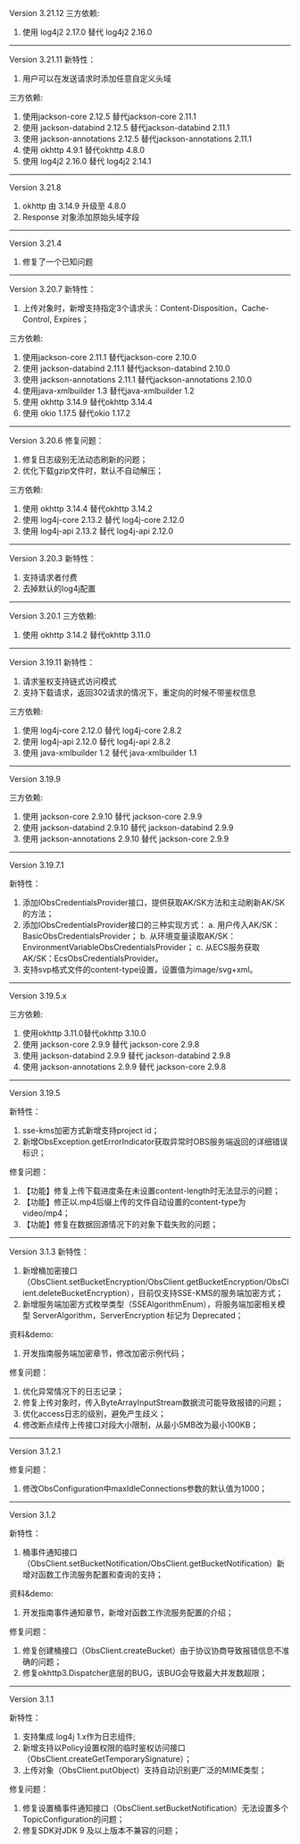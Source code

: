 Version 3.21.12
三方依赖:
1. 使用 log4j2 2.17.0 替代 log4j2 2.16.0
-----------------------------------------------------------------------------------

Version 3.21.11
新特性：
1. 用户可以在发送请求时添加任意自定义头域

三方依赖:   
1. 使用jackson-core 2.12.5 替代jackson-core 2.11.1
2. 使用 jackson-databind 2.12.5 替代jackson-databind 2.11.1
3. 使用 jackson-annotations 2.12.5 替代jackson-annotations 2.11.1
4. 使用 okhttp 4.9.1 替代okhttp 4.8.0
5. 使用 log4j2 2.16.0 替代 log4j2 2.14.1
-----------------------------------------------------------------------------------
Version 3.21.8

1. okhttp 由 3.14.9 升级至 4.8.0
2. Response 对象添加原始头域字段

-----------------------------------------------------------------------------------
Version 3.21.4

1. 修复了一个已知问题

-----------------------------------------------------------------------------------

Version 3.20.7
新特性：
1. 上传对象时，新增支持指定3个请求头：Content-Disposition，Cache-Control, Expires；

三方依赖:
1. 使用jackson-core 2.11.1 替代jackson-core 2.10.0
2. 使用 jackson-databind 2.11.1 替代jackson-databind 2.10.0
3. 使用 jackson-annotations 2.11.1 替代jackson-annotations 2.10.0
4. 使用java-xmlbuilder 1.3 替代java-xmlbuilder 1.2
5. 使用 okhttp 3.14.9 替代okhttp 3.14.4
5. 使用 okio 1.17.5 替代okio 1.17.2

-----------------------------------------------------------------------------------

Version 3.20.6
修复问题：
1. 修复日志级别无法动态刷新的问题；
2. 优化下载gzip文件时，默认不自动解压；

三方依赖:
1. 使用 okhttp 3.14.4 替代okhttp 3.14.2
2. 使用 log4j-core 2.13.2 替代 log4j-core 2.12.0
3. 使用 log4j-api 2.13.2 替代  log4j-api 2.12.0

-----------------------------------------------------------------------------------

Version 3.20.3
新特性：
1. 支持请求者付费
2. 去掉默认的log4j配置

-----------------------------------------------------------------------------------

Version 3.20.1
三方依赖:
1. 使用 okhttp 3.14.2 替代okhttp 3.11.0

-----------------------------------------------------------------------------------

Version 3.19.11
新特性：
1. 请求鉴权支持链式访问模式
2. 支持下载请求，返回302请求的情况下，重定向的时候不带鉴权信息

三方依赖:
1. 使用 log4j-core 2.12.0 替代 log4j-core 2.8.2
2. 使用 log4j-api 2.12.0 替代  log4j-api 2.8.2
3. 使用 java-xmlbuilder 1.2 替代 java-xmlbuilder 1.1

-----------------------------------------------------------------------------------

Version 3.19.9

三方依赖:
1. 使用 jackson-core 2.9.10 替代 jackson-core 2.9.9
2. 使用 jackson-databind 2.9.10 替代 jackson-databind 2.9.9
3. 使用 jackson-annotations 2.9.10 替代 jackson-core 2.9.9

-----------------------------------------------------------------------------------

Version 3.19.7.1

新特性：
1. 添加IObsCredentialsProvider接口，提供获取AK/SK方法和主动刷新AK/SK的方法；
2. 添加IObsCredentialsProvider接口的三种实现方式：
   a. 用户传入AK/SK：BasicObsCredentialsProvider；
   b. 从环境变量读取AK/SK：EnvironmentVariableObsCredentialsProvider；
   c. 从ECS服务获取AK/SK：EcsObsCredentialsProvider。
3. 支持svp格式文件的content-type设置，设置值为image/svg+xml。

-----------------------------------------------------------------------------------
Version 3.19.5.x

三方依赖:
1. 使用okhttp 3.11.0替代okhttp 3.10.0
2. 使用 jackson-core 2.9.9 替代 jackson-core 2.9.8
3. 使用 jackson-databind 2.9.9 替代 jackson-databind 2.9.8
4. 使用 jackson-annotations 2.9.9 替代 jackson-core 2.9.8

-----------------------------------------------------------------------------------

Version 3.19.5

新特性：
1. sse-kms加密方式新增支持project id；
2. 新增ObsException.getErrorIndicator获取异常时OBS服务端返回的详细错误标识；

修复问题：
1. 【功能】修复上传下载进度条在未设置content-length时无法显示的问题；
2. 【功能】修正以.mp4后缀上传的文件自动设置的content-type为video/mp4；
3. 【功能】修复在数据回源情况下的对象下载失败的问题；

-----------------------------------------------------------------------------------

Version 3.1.3
新特性：
1. 新增桶加密接口（ObsClient.setBucketEncryption/ObsClient.getBucketEncryption/ObsClient.deleteBucketEncryption），目前仅支持SSE-KMS的服务端加密方式；
2. 新增服务端加密方式枚举类型（SSEAlgorithmEnum），将服务端加密相关模型 ServerAlgorithm，ServerEncryption 标记为 Deprecated；

资料&demo:
1. 开发指南服务端加密章节，修改加密示例代码；

修复问题：
1. 优化异常情况下的日志记录；
2. 修复上传对象时，传入ByteArrayInputStream数据流可能导致报错的问题；
3. 优化access日志的级别，避免产生歧义；
4. 修改断点续传上传接口对段大小限制，从最小5MB改为最小100KB；

-----------------------------------------------------------------------------------

Version 3.1.2.1

修复问题：
1. 修改ObsConfiguration中maxIdleConnections参数的默认值为1000；

-----------------------------------------------------------------------------------

Version 3.1.2

新特性：
1. 桶事件通知接口（ObsClient.setBucketNotification/ObsClient.getBucketNotification）新增对函数工作流服务配置和查询的支持；

资料&demo:
1. 开发指南事件通知章节，新增对函数工作流服务配置的介绍；

修复问题：
1. 修复创建桶接口（ObsClient.createBucket）由于协议协商导致报错信息不准确的问题；
2. 修复okhttp3.Dispatcher底层的BUG，该BUG会导致最大并发数超限；

-----------------------------------------------------------------------------------

Version 3.1.1

新特性：
1. 支持集成 log4j 1.x作为日志组件;
2. 新增支持以Policy设置权限的临时鉴权访问接口（ObsClient.createGetTemporarySignature）；
3. 上传对象（ObsClient.putObject）支持自动识别更广泛的MIME类型；

修复问题：
1. 修复设置桶事件通知接口（ObsClient.setBucketNotification）无法设置多个TopicConfiguration的问题；
2. 修复SDK对JDK 9 及以上版本不兼容的问题；





